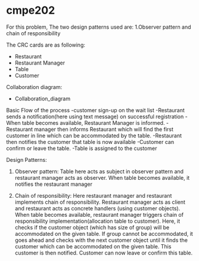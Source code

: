 # cmpe202


For this problem, The two design patterns used are: 1.Observer pattern and chain of responsibility

The CRC cards are as following:
- Restaurant
- Restaurant Manager
- Table
- Customer

Collaboration diagram:
- Collaboration_diagram

Basic Flow of the process
-customer sign-up on the wait list
-Restaurant sends a notification(here using text message) on successful registration
-When table becomes available, Restaurant Manager is informed.
-Restaurant manager then informs Restaurant which will find the first customer in line which can be accommodated by the table.
-Restaurant then notifies the customer that table is now available
-Customer can confirm or leave the table.
-Table is assigned to the customer

Design Patterns:
1. Observer pattern:
Table here acts as subject in observer pattern and restaurant manager acts as observer. When table becomes available, it notifies the restaurant manager

2.  Chain of responsibility:
Here restaurant manager and restaurant implements chain of responsibility. Restaurant manager acts as client and restaurant acts as concrete handlers (using customer objects). When table becomes available, restaurant manager triggers chain of responsibility implementation(allocation table to customer). Here, it checks if the customer object (which has size of group) will be accommodated on the given table.  If group cannot be accommodated, it goes ahead and checks with the next customer object until it finds the customer which can be accommodated on the given table. This customer is then notified. Customer can now leave or confirm this table.

